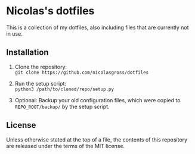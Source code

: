 # Nicolas's dotfiles
This is a collection of my dotfiles, also including files that are currently
not in use.

## Installation
1. Clone the repository:  
`git clone https://github.com/nicolasgross/dotfiles`

2. Run the setup script:  
`python3 /path/to/cloned/repo/setup.py`

3. Optional: Backup your old configuration files, which were copied to
`REPO_ROOT/backup/` by the setup script.

## License
Unless otherwise stated at the top of a file, the contents of this repository
are released under the terms of the MIT license.


